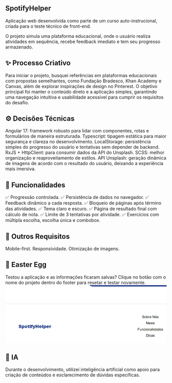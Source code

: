 ## SpotifyHelper
Aplicação web desenvolvida como parte de um curso auto-instrucional, criada para o teste técnico de front-end.

O projeto simula uma plataforma educacional, onde o usuário realiza atividades em sequência, recebe feedback imediato e tem seu progresso armazenado.

## ✨ Processo Criativo
Para iniciar o projeto, busquei referências em plataformas educacionais com propostas semelhantes, como Fundação Bradesco, Khan Academy e Canvas, além de explorar inspirações de design no Pinterest. O objetivo principal foi manter o conteúdo direto e a aplicação simples, garantindo uma navegação intuitiva e usabilidade acessível para cumprir os requisitos do desafio.

## ⚙️ Decisões Técnicas
Angular 17: framework robusto para lidar com componentes, rotas e formulários de maneira estruturada.
Typescript: tipagem estática para maior segurança e clareza no desenvolvimento.
LocalStorage: persistência simples do progresso do usuário e tentativas sem depender de backend.
RxJS + HttpClient: para consumir dados da API do Unsplash.
SCSS: melhor organização e reaproveitamento de estilos.
API Unsplash: geração dinâmica de imagens de acordo com o resultado do usuário, deixando a experiência mais imersiva.

## 🚀 Funcionalidades
✅ Progressão controlada.
✅ Persistência de dados no navegador.
✅ Feedback dinâmico a cada resposta.
✅ Bloqueio de páginas após término das atividades.
✅ Tema claro e escuro.
✅ Página de resultado final com cálculo de nota.
✅ Limite de 3 tentativas por atividade.
✅ Exercícios com múltipla escolha, escolha única e combobox.

## 📱 Outros Requisitos
Mobile-first.
Responsividade.
Otimização de imagens.

## 🥚 Easter Egg
Testou a aplicação e as informações ficaram salvas?
Clique no botão com o nome do projeto dentro do footer para resetar e testar novamente.
![alt text](image.png)

## 🤖 IA
Durante o desenvolvimento, utilizei inteligência artificial como apoio para criação de conteúdos e esclarecimento de dúvidas específicas.